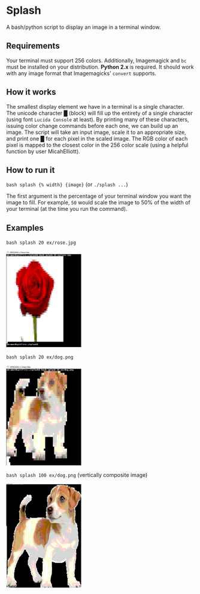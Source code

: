 # Splash
A bash/python script to display an image in a terminal window.

## Requirements
Your terminal must support 256 colors. Additionally, Imagemagick and `bc` must be installed on your distribution. <strong> Python 2.x </strong> is required. It should work with any image format that Imagemagicks' `convert` supports.

## How it works
The smallest display element we have in a terminal is a single character. The unicode character █ (block) will fill up the entirety of a single character (using font `Lucida Console` at least). By printing many of these characters, issuing color change commands before each one, we can build up an image. The script will take an input image, scale it to an appropriate size, and print one █ for each pixel in the scaled image. The RGB color of each pixel is mapped to the closest color in the 256 color scale (using a helpful function by user MicahElliott).

## How to run it
`bash splash {% width} {image}`
(or `./splash ...`)

The first argument is the percentage of your terminal window you want the image to fill. For example, `50` would scale the image to 50% of the width of your terminal (at the time you run the command).


## Examples
`bash splash 20 ex/rose.jpg`

<img src="ex/rose_20_out.jpg" alt="rose20" width="200"/>
<br>


`bash splash 20 ex/dog.png`

<img src="ex/dog_20_out.jpg" alt="dog20" width="200"/>
<br>


`bash splash 100 ex/dog.png` (vertically composite image)

<img src="ex/dog_100_out.jpg" alt="dog100" width="200"/>

